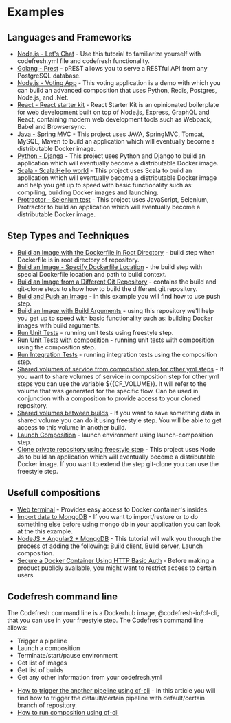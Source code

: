 # Examples

## Languages and Frameworks

* [Node.js - Let's Chat](https://github.com/Superfresh/demochat/tree/codefresh) - Use this tutorial to familiarize yourself with codefresh.yml file and codefresh functionality.
* [Golang - Prest](https://github.com/codefreshdemo/cf-example-golang-hello-world) - pREST allows you to serve a RESTful API from any PostgreSQL database.
* [Node.js - Voting App](https://github.com/containers101/voting-app) - This voting application is a demo with which you can build an advanced composition that uses Python, Redis, Postgres, Node.js, and .Net.
* [React - React starter kit](https://github.com/containers101/react-starter-kit) - React Starter Kit is an opinionated boilerplate for web development built on top of Node.js, Express, GraphQL and React, containing modern web development tools such as Webpack, Babel and Browsersync.
* [Java - Spring MVC](https://github.com/codefreshdemo/cf-example-java-hello-world) - This project uses JAVA, SpringMVC, Tomcat, MySQL, Maven to build an application which will eventually become a distributable Docker image.
* [Python - Djanga](https://github.com/codefreshdemo/cf-example-python-djanga) - This project uses Python and Django to build an application which will eventually become a distributable Docker image.
* [Scala - Scala:Hello world](https://github.com/codefreshdemo/cf-example-scala-hello-world) - This project uses Scala to build an application which will eventually become a distributable Docker image and help you get up to speed with basic functionality such as: compiling, building Docker images and launching.
* [Protractor - Selenium test](https://github.com/codefreshdemo/cf-example-selenium-test) - This project uses JavaScript, Selenium, Protractor to build an application which will eventually become a distributable Docker image.

## Step Types and Techniques

* [Build an Image with the Dockerfile in Root Directory](https://docs.codefresh.io/docs/build-an-image-dockerfile-in-root-directory) - build step when Dockerfile is in root directory of repository.
* [Build an Image - Specify Dockerfile Location](https://docs.codefresh.io/docs/build-an-image-specify-dockerfile-location) - the build step with special Dockerfile location and path to build context.
* [Build an Image from a Different Git Repository](https://docs.codefresh.io/docs/build-an-image-from-a-different-git-repository) - contains the build and git-clone steps to show how to build the different git repository.
* [Build and Push an Image](https://docs.codefresh.io/docs/build-and-push-an-image) - in this example you will find how to use push step.
* [Build an Image with Build Arguments](https://docs.codefresh.io/docs/build-an-image-with-build-arguments) - using this repository we'll help you get up to speed with basic functionality such as: building Docker images with build arguments.
* [Run Unit Tests](https://docs.codefresh.io/docs/run-unit-tests) - running unit tests using freestyle step.
* [Run Unit Tests with composition](https://docs.codefresh.io/docs/run-unit-tests-with-composition) - running unit tests with composition using the composition step.
* [Run Integration Tests](https://docs.codefresh.io/docs/run-integration-tests) - running integration tests using the composition step.
* [Shared volumes of service from composition step for other yml steps](https://docs.codefresh.io/docs/shared-volumes-of-service-from-composition-step-for-other-yml-steps) - If you want to share volumes of service in composition step for other yml steps you can use the variable ${{CF_VOLUME}}. It will refer to the volume that was generated for the specific flow. Can be used in conjunction with a composition to provide access to your cloned repository.
* [Shared volumes between builds](https://docs.codefresh.io/docs/shared-volumes-between-builds) - If you want to save something data in shared volume you can do it using freestyle step. You will be able to get access to this volume in another build.
* [Launch Composition](https://docs.codefresh.io/docs/launch-composition-1) - launch environment using launch-composition step.
* [Clone private repository using freestyle step](https://docs.codefresh.io/docs/git-clone-private-repository-using-freestyle-step) - This project uses Node Js to build an application which will eventually become a distributable Docker image. If you want to extend the step git-clone you can use the freestyle step.

## Usefull compositions

* [Web terminal](https://docs.codefresh.io/docs/web-terminal) - Provides easy access to Docker container's insides.
* [Import data to MongoDB](https://docs.codefresh.io/docs/import-data-to-mongodb-in-composition) - If you want to import/restore or to do something else before using mongo db in your application you can look at the this example.
* [NodeJS + Angular2 + MongoDB](https://docs.codefresh.io/docs/nodejs-angular2-mongodb) - This tutorial will walk you through the process of adding the following: Build client, Build server, Launch composition.
* [Secure a Docker Container Using HTTP Basic Auth](https://docs.codefresh.io/docs/securing-docker-container-with-http-basic-auth) - Before making a product publicly available, you might want to restrict access to certain users.

## Codefresh command line

The Codefresh command line is a Dockerhub image, @codefresh-io/cf-cli, that you can use in your freestyle step. The Codefresh command line allows:

- Trigger a pipeline
- Launch a composition
- Terminate/start/pause environment
- Get list of images
- Get list of builds
- Get any other information from your codefresh.yml

* [How to trigger the another pipeline using cf-cli](https://docs.codefresh.io/docs/how-to-trigger-another-pipeline-using-cf-cli) - In this article you will find how to trigger the default/certain pipeline with default/certain branch of repository.
* [How to run composition using cf-cli](https://docs.codefresh.io/docs/how-to-run-composition-using-cf-cli-1)
